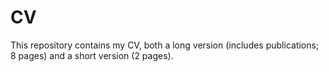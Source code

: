 # CV

This repository contains my CV, both a long version (includes publications; 8 pages) and a short version (2 pages).
